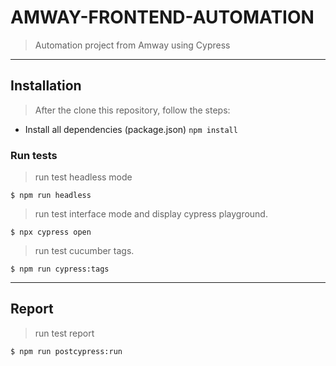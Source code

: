 # AMWAY-FRONTEND-AUTOMATION

> Automation project from Amway using Cypress

---

## Installation

> After the clone this repository, follow the steps:

- Install all dependencies (package.json)
`npm install`

### Run tests

> run test headless mode

```
$ npm run headless
```

> run test interface mode and display cypress playground.

```
$ npx cypress open
```

> run test cucumber tags.

```
$ npm run cypress:tags
```

---

## Report

> run test report

```
$ npm run postcypress:run
```